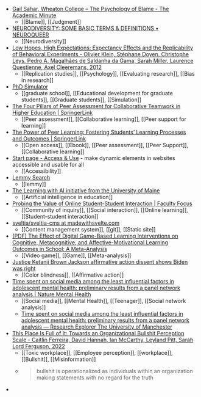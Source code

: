 - [Gail Sahar, Wheaton College – The Psychology of Blame - The Academic Minute](https://academicminute.org/2023/07/gail-sahar-wheaton-college-the-psychology-of-blame/)
	- [[Blame]], [[Judgment]]
- [NEURODIVERSITY: SOME BASIC TERMS & DEFINITIONS • NEUROQUEER](https://neuroqueer.com/neurodiversity-terms-and-definitions/)
	- [[Neurodiversity]]
- [Low Hopes, High Expectations: Expectancy Effects and the Replicability of Behavioral Experiments - Olivier Klein, Stéphane Doyen, Christophe Leys, Pedro A. Magalhães de Saldanha da Gama, Sarah Miller, Laurence Questienne, Axel Cleeremans, 2012](https://journals.sagepub.com/doi/10.1177/1745691612463704)
	- [[Replication studies]], [[Psychology]], [[Evaluating research]], [[Bias in research]]
- [PhD Simulator](https://research.wmz.ninja/projects/phd/index.html)
	- [[graduate school]], [[Educational development for graduate students]], [[Graduate students]], [[Simulation]]
- [The Four Pillars of Peer Assessment for Collaborative Teamwork in Higher Education | SpringerLink](https://link.springer.com/chapter/10.1007/978-3-031-29411-2_1)
	- [[Peer assessment]], [[Collaborative learning]], [[Peer support for learning]]
- [The Power of Peer Learning: Fostering Students’ Learning Processes and Outcomes | SpringerLink](https://link.springer.com/book/10.1007/978-3-031-29411-2)
	- [[Open access]], [[Ebook]], [[Peer assessment]], [[Peer Support]], [[Collaborative learning]]
- [Start page - Access & Use](https://accessuse.eu/en/) - make dynamic elements in websites accessible and usable for all
	- [[Accessibility]]
- [Lemmy Search](https://www.search-lemmy.com/)
	- [[lemmy]]
- [The Learning with AI initiative from the University of Maine](https://umaine.edu/learnwithai/)
	- [[Artificial intelligence in education]]
- [Probing the Value of Online Student-Student Interaction | Faculty Focus](https://www.facultyfocus.com/articles/online-education/online-student-engagement/probing-the-value-of-online-student-student-interaction/)
	- [[Community of inquiry]], [[Social interaction]], [[Online learning]], [[Student-student interaction]]
- [sveltia/sveltia-cms at madewithsvelte.com](https://github.com/sveltia/sveltia-cms?ref=madewithsvelte.com)
	- [[Content management system]], [[git]], [[Static site]]
- [(PDF) The Effect of Digital Game-Based Learning Interventions on Cognitive, Metacognitive, and Affective-Motivational Learning Outcomes in School: A Meta-Analysis](https://www.researchgate.net/publication/370659223_The_Effect_of_Digital_Game-Based_Learning_Interventions_on_Cognitive_Metacognitive_and_Affective-Motivational_Learning_Outcomes_in_School_A_Meta-Analysis)
	- [[Video game]], [[Game]], [[Meta-analysis]]
- [Justice Ketanji Brown Jackson affirmative action dissent shows Biden was right](https://www.msnbc.com/opinion/msnbc-opinion/kentanji-brown-jackson-affirmative-action-dissent-supreme-court-rcna92661?cid=sm_npd_ms_tw_ma&taid=64a5cbc55e50780001777470)
	- [[Color blindness]], [[Affirmative action]]
- [Time spent on social media among the least influential factors in adolescent mental health: preliminary results from a panel network analysis | Nature Mental Health](https://www.nature.com/articles/s44220-023-00063-7)
	- [[Social media]], [[Mental Health]], [[Teenager]], [[Social network analysis]]
	- [Time spent on social media among the least influential factors in adolescent mental health: preliminary results from a panel network analysis — Research Explorer The University of Manchester](https://research.manchester.ac.uk/en/publications/time-spent-on-social-media-among-the-least-influential-factors-in)
- [This Place Is Full of It: Towards an Organizational Bullshit Perception Scale - Caitlin Ferreira, David Hannah, Ian McCarthy, Leyland Pitt, Sarah Lord Ferguson, 2022](https://journals.sagepub.com/doi/full/10.1177/0033294120978162)
	- [[Toxic workplace]], [[Employee perception]], [[workplace]], [[Bullshit]], [[Misinformation]]
	- >bullshit is operationalized as individuals within an organization making statements with no regard for the truth
-